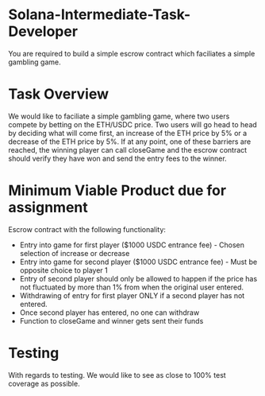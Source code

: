 # Solana-Intermediate-Task-Developer

You are required to build a simple escrow contract which faciliates a simple gambling game.

# Task Overview

We would like to faciliate a simple gambling game, where two users compete by betting on the ETH/USDC price. Two users will go head to head by deciding what will come first, an increase of the ETH price by 5% or a decrease of the ETH price by 5%. If at any point, one of these barriers are reached, the winning player can call closeGame and the escrow contract should verify they have won and send the entry fees to the winner.

# Minimum Viable Product due for assignment

Escrow contract with the following functionality: 
  - Entry into game for first player ($1000 USDC entrance fee) - Chosen selection of increase or decrease
  - Entry into game for second player ($1000 USDC entrance fee) - Must be opposite choice to player 1
  - Entry of second player should only be allowed to happen if the price has not fluctuated by more than 1% from when the original user entered.
  - Withdrawing of entry for first player ONLY if a second player has not entered.
  - Once second player has entered, no one can withdraw
  - Function to closeGame and winner gets sent their funds

# Testing

With regards to testing. We would like to see as close to 100% test coverage as possible. 
